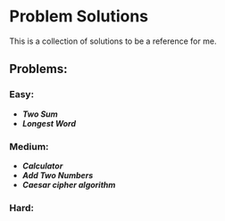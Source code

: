 # Problem Solutions

This is a collection of solutions to be a reference for me.
## Problems:
### Easy:
* **_Two Sum_**
* **_Longest Word_**

### Medium:
* **_Calculator_**
* **_Add Two Numbers_**
* **_Caesar cipher algorithm_**

### Hard: